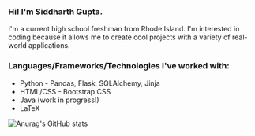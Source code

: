 ### Hi! I'm Siddharth Gupta.

<!--
**Windshield-Viper/windshield-viper** is a ✨ _special_ ✨ repository because its `README.md` (this file) appears on your GitHub profile.

Here are some ideas to get you started:

- 🔭 I’m currently working on ...
- 🌱 I’m currently learning ...
- 👯 I’m looking to collaborate on ...
- 🤔 I’m looking for help with ...
- 💬 Ask me about ...
- 📫 How to reach me: ...
- 😄 Pronouns: ...
- ⚡ Fun fact: ...
-->
 I'm a current high school freshman from Rhode Island. I'm interested in coding because it allows me to create cool projects with a variety of real-world applications.
 
 ### Languages/Frameworks/Technologies I've worked with:
 - Python - Pandas, Flask, SQLAlchemy, Jinja
 - HTML/CSS - Bootstrap CSS
 - Java (work in progress!)
 - LaTeX

![Anurag's GitHub stats](https://github-readme-stats.vercel.app/api?username=windshield-viper&show_icons=true&theme=calm)
